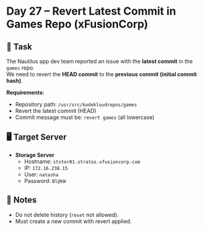 # Day 27 – Revert Latest Commit in Games Repo (xFusionCorp)

## 🔧 Task

The Nautilus app dev team reported an issue with the **latest commit** in the `games` repo.  
We need to revert the **HEAD commit** to the **previous commit (initial commit hash)**.

**Requirements:**

- Repository path: `/usr/src/kodekloudrepos/games`
- Revert the latest commit (HEAD)
- Commit message must be: `revert games` (all lowercase)

## 🖥️ Target Server

- **Storage Server**
  - Hostname: `ststor01.stratos.xfusioncorp.com`
  - IP: `172.16.238.15`
  - User: `natasha`
  - Password: `Bl@kW`

## 📌 Notes

- Do not delete history (`reset` not allowed).
- Must create a new commit with revert applied.

